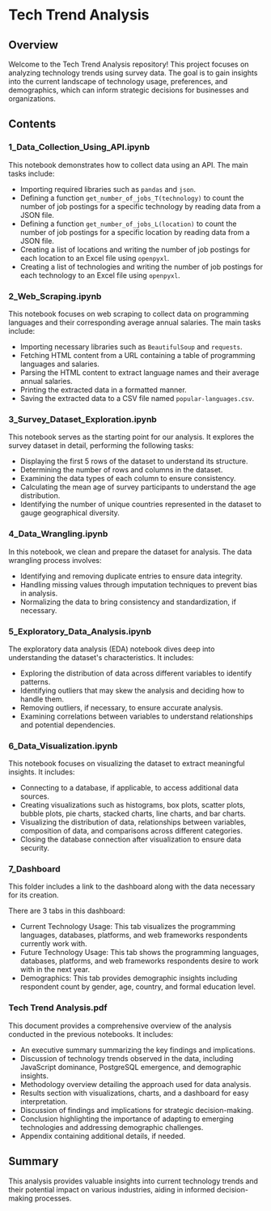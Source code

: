 # Tech Trend Analysis

## Overview

Welcome to the Tech Trend Analysis repository! This project focuses on analyzing technology trends using survey data. The goal is to gain insights into the current landscape of technology usage, preferences, and demographics, which can inform strategic decisions for businesses and organizations.

## Contents

### 1_Data_Collection_Using_API.ipynb

This notebook demonstrates how to collect data using an API. The main tasks include:

- Importing required libraries such as `pandas` and `json`.
- Defining a function `get_number_of_jobs_T(technology)` to count the number of job postings for a specific technology by reading data from a JSON file.
- Defining a function `get_number_of_jobs_L(location)` to count the number of job postings for a specific location by reading data from a JSON file.
- Creating a list of locations and writing the number of job postings for each location to an Excel file using `openpyxl`.
- Creating a list of technologies and writing the number of job postings for each technology to an Excel file using `openpyxl`.

### 2_Web_Scraping.ipynb

This notebook focuses on web scraping to collect data on programming languages and their corresponding average annual salaries. The main tasks include:

- Importing necessary libraries such as `BeautifulSoup` and `requests`.
- Fetching HTML content from a URL containing a table of programming languages and salaries.
- Parsing the HTML content to extract language names and their average annual salaries.
- Printing the extracted data in a formatted manner.
- Saving the extracted data to a CSV file named `popular-languages.csv`.

### 3_Survey_Dataset_Exploration.ipynb

This notebook serves as the starting point for our analysis. It explores the survey dataset in detail, performing the following tasks:

- Displaying the first 5 rows of the dataset to understand its structure.
- Determining the number of rows and columns in the dataset.
- Examining the data types of each column to ensure consistency.
- Calculating the mean age of survey participants to understand the age distribution.
- Identifying the number of unique countries represented in the dataset to gauge geographical diversity.

### 4_Data_Wrangling.ipynb

In this notebook, we clean and prepare the dataset for analysis. The data wrangling process involves:

- Identifying and removing duplicate entries to ensure data integrity.
- Handling missing values through imputation techniques to prevent bias in analysis.
- Normalizing the data to bring consistency and standardization, if necessary.

### 5_Exploratory_Data_Analysis.ipynb

The exploratory data analysis (EDA) notebook dives deep into understanding the dataset's characteristics. It includes:

- Exploring the distribution of data across different variables to identify patterns.
- Identifying outliers that may skew the analysis and deciding how to handle them.
- Removing outliers, if necessary, to ensure accurate analysis.
- Examining correlations between variables to understand relationships and potential dependencies.

### 6_Data_Visualization.ipynb

This notebook focuses on visualizing the dataset to extract meaningful insights. It includes:

- Connecting to a database, if applicable, to access additional data sources.
- Creating visualizations such as histograms, box plots, scatter plots, bubble plots, pie charts, stacked charts, line charts, and bar charts.
- Visualizing the distribution of data, relationships between variables, composition of data, and comparisons across different categories.
- Closing the database connection after visualization to ensure data security.

### 7_Dashboard

This folder includes a link to the dashboard along with the data necessary for its creation.

There are 3 tabs in this dashboard:
  - Current Technology Usage: This tab visualizes the programming languages, databases, platforms, and web frameworks respondents currently work with.
  - Future Technology Usage: This tab shows the programming languages, databases, platforms, and web frameworks respondents desire to work with in the next year.
  - Demographics: This tab provides demographic insights including respondent count by gender, age, country, and formal education level.

### Tech Trend Analysis.pdf

This document provides a comprehensive overview of the analysis conducted in the previous notebooks. It includes:

- An executive summary summarizing the key findings and implications.
- Discussion of technology trends observed in the data, including JavaScript dominance, PostgreSQL emergence, and demographic insights.
- Methodology overview detailing the approach used for data analysis.
- Results section with visualizations, charts, and a dashboard for easy interpretation.
- Discussion of findings and implications for strategic decision-making.
- Conclusion highlighting the importance of adapting to emerging technologies and addressing demographic challenges.
- Appendix containing additional details, if needed.

## Summary

This analysis provides valuable insights into current technology trends and their potential impact on various industries, aiding in informed decision-making processes.


